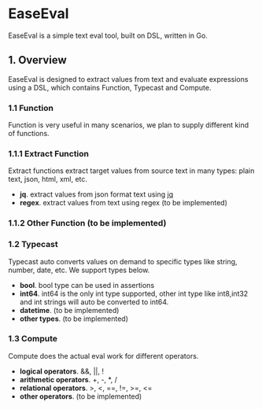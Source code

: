 # EaseEval
EaseEval is a simple text eval tool, built on DSL, written in Go.
## 1. Overview
EaseEval is designed to extract values from text and evaluate expressions using a DSL, which contains Function, Typecast and Compute.

### 1.1 Function
Function is very useful in many scenarios, we plan to supply different kind of functions.
### 1.1.1 Extract Function
 Extract functions extract target values from source text in many types: plain text, json, html, xml, etc.
 - **jq**. extract values from json format text using [jq](https://github.com/savaki/jq)
 - **regex**. extract values from text using regex (to be implemented)
### 1.1.2 Other Function (to be implemented)

### 1.2 Typecast
Typecast auto converts values on demand to specific types like string, number, date, etc. We support types below.
- **bool**. bool type can be used in assertions
- **int64**. int64 is the only int type supported, other int type like int8,int32 and int strings will auto be converted to int64.
- **datetime**. (to be implemented)
- **other types**. (to be implemented)
### 1.3 Compute
Compute does the actual eval work for different operators. 
- **logical operators**. &&, ||, !
- **arithmetic operators**. +, -, *, /
- **relational operators**. >, <, ==, !=, >=, <=
- **other operators**. (to be implemented)